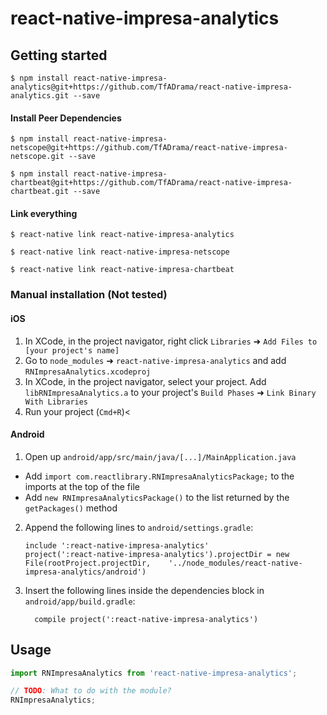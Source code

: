 # react-native-impresa-analytics

## Getting started

`$ npm install react-native-impresa-analytics@git+https://github.com/TfADrama/react-native-impresa-analytics.git --save`

#### Install Peer Dependencies
`$ npm install react-native-impresa-netscope@git+https://github.com/TfADrama/react-native-impresa-netscope.git --save`

`$ npm install react-native-impresa-chartbeat@git+https://github.com/TfADrama/react-native-impresa-chartbeat.git --save`

#### Link everything
`$ react-native link react-native-impresa-analytics`

`$ react-native link react-native-impresa-netscope`

`$ react-native link react-native-impresa-chartbeat`


### Manual installation (Not tested)


#### iOS

1. In XCode, in the project navigator, right click `Libraries` ➜ `Add Files to [your project's name]`
2. Go to `node_modules` ➜ `react-native-impresa-analytics` and add `RNImpresaAnalytics.xcodeproj`
3. In XCode, in the project navigator, select your project. Add `libRNImpresaAnalytics.a` to your project's `Build Phases` ➜ `Link Binary With Libraries`
4. Run your project (`Cmd+R`)<

#### Android

1. Open up `android/app/src/main/java/[...]/MainApplication.java`
  - Add `import com.reactlibrary.RNImpresaAnalyticsPackage;` to the imports at the top of the file
  - Add `new RNImpresaAnalyticsPackage()` to the list returned by the `getPackages()` method
2. Append the following lines to `android/settings.gradle`:
  	```
  	include ':react-native-impresa-analytics'
  	project(':react-native-impresa-analytics').projectDir = new File(rootProject.projectDir, 	'../node_modules/react-native-impresa-analytics/android')
  	```
3. Insert the following lines inside the dependencies block in `android/app/build.gradle`:
  	```
      compile project(':react-native-impresa-analytics')
  	```


## Usage
```javascript
import RNImpresaAnalytics from 'react-native-impresa-analytics';

// TODO: What to do with the module?
RNImpresaAnalytics;
```
  
